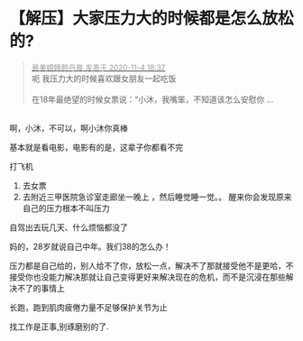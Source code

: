 # 【解压】大家压力大的时候都是怎么放松的?


<div class="quote"><blockquote><font size="2"><a href="https://www.hostloc.com/forum.php?mod=redirect&amp;goto=findpost&amp;pid=9402982&amp;ptid=762447" target="_blank"><font color="#999999">最美嫦娥颜丹晨 发表于 2020-11-4 18:37</font></a></font><br />
呃 我压力大的时候喜欢跟女朋友一起吃饭 <br />
<br />
在18年最绝望的时候女票说：“小沐，我嘴笨，不知道该怎么安慰你 ...</blockquote></div><br />
啊，小沐，不可以，啊小沐你真棒

基本就是看电影，电影有的是，这辈子你都看不完

打飞机

1. 去女票<br />
2. 去附近三甲医院急诊室走廊坐一晚上 ，然后睡觉睡一觉。。 醒来你会发现原来自己的压力根本不叫压力

自驾出去玩几天、什么烦恼都没了

妈的，28岁就说自己中年。我们38的怎么办！

压力都是自己给的，别人给不了你，放松一点，解决不了那就接受他不是更哈，不接受你也没能力解决那就让自己变得更好来解决现在的危机，而不是沉浸在那些解决不了的事情上

长跑，跑到肌肉疲倦力量不足够保护关节为止

找工作是正事,别琢磨别的了.

<img id="aimg_Sg6gD" onclick="zoom(this, this.src, 0, 0, 0)" class="zoom" src="https://i.loli.net/2020/11/04/lVPhgeLJU7nNB51.png" onmouseover="img_onmouseoverfunc(this)" onload="thumbImg(this)" border="0" alt="" />
